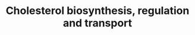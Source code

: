 ---
authors:
- Jjon29
- Khanspers
- DeSl
- MaintBot
description: 'Cholesterol is an animal sterol that can be found in its free or storage
  form in plasma, or within body tissues such as the liver, spinal cord and brain.
  (1) The storage form of cholesterol, known as cholesteryl ester, is formed through
  an ester bond between a fatty acid carboxylate group and the hydroxyl group of cholesterol.
  (1)   Cholesterol is essential for the maintenance of stability within animal cell
  membranes and acts as a precursor for the biosynthesis of Vitamin D and bile acids.
  (3) It is also necessary for the synthesis of pregnenolone, which in turn, is a
  precursor for all steroid hormones- including glucocorticoids, estrogens, progesterones,  androgens
  and aldosterone. (3) Another key role of cholesterol is within neuronal physiology;
  it is essential for synapse and dendrite development, and forms a major component
  of myelin. (4)            Biosynthesis and regulation   Given the essentiality of
  cholesterol in the body, all cells are capable of its biosynthesis from acetyl-CoA
  via a complex, multistep process occurring in the endoplasmic reticulum and cytosolic
  compartments. (1) Generally, over half the cholesterol in the body (approximately
  700 mg/d) arises thorough this endogenous biosynthesis, with 20% of this cholesterol
  being synthesised in the liver and intestine. (1) The remainder is sourced from
  the consumption of animal-derived foods in the diet. (1) Regulation cholesterol
  biosynthesis relies on cholesterol levels within the cell. (6)  Maintaining cellular
  lipid homeostasis is critical for cell survival and homeostatic disturbances may
  lead to disease. (7)  - Membrane bound transcription factors SREBPs (sterol regulatory
  element binding proteins) regulate de novo cholesterol synthesis. Two genes in the
  human genome encode 3 SREBP isoforms: SREBP-1a, SREBP 1c/ADD1 and SREBP-2. (6) Activation
  of SREBPs and thus the biosynthesis of cholesterol is mediated by SCAP (SREBP cleavage
  activating protein), which acts as a cholesterol sensor in the cell. (6)   - In
  cholesterol-replete cells, SREBP is bound to SCAP, forming the SREBP-SCAP complex.
  (6) The complex is bound to Insig, a resident protein on the endoplasmic reticulum
  whose expression is induced by insulin. (6) Through this sequestration of the SREBP-SCAP
  complex to the endoplasmic reticulum, cholesterol biosynthesis is inhibited. (6)  -
  When SCAP senses depleted cholesterol levels within the cell, the SCAP-SREBP complex
  dissociates from Insig, and moves towards the Golgi apparatus. (6) Two proteolytic
  cleavage events, mediated by site 1 (S1P) and site 2 (S2P) proteases that are activated
  by SCAP in low-cholesterol environments, enable the the release of SREBP from the
  membrane. (6)  - Released SREBP travels to the nucleus and binds to sterol regulatory
  element (SRE) sequences in target gene promotor regions to stimulate their transcription.
  (6) Target genes include low-density lipoprotein (LDL) receptor and HMG-CoA reductase.
  (6) The former plays a key role in scavenging low-density lipoproteins (primary
  cholesterol carriers) in the blood, while the latter is necessary for endogenous
  cholesterol synthesis. (6) At the synthesis level, HMG-CoA may also inhibit cholesterol
  production if the sterol-sensing domain of the enzyme detects cholesterol levels
  to be high. (6) This is mediated by the sterol-regulated binding of HMG-CoA to Insig,
  which promotes the enzyme''s ubiquitylation and proteosomal degredation. (6)            Transport   Cholesterol,
  predominately in its esterified form, is transported between tissues in lipoproteins.
  (1) Lipoproteins facilitate the transport of cholesterol and cholesteryl esters
  via emulsification; i.e. the spherical lipoprotein unit contains a nonpolar core
  of cholesteryl esters and triglycerides, surrounded by an amphiphathic layer of
  phospholipids, apoproteins and small amounts of non-esterified cholesterol. (7)   Different
  types of lipoproteins are classified according to their increasing levels of density.
  (botham) These include chylomicrons, very-low-density lipoprotein (VLDL), intermediate
  density lipoprotein (IDL), low density lipoprotein (LDL) and high density lipoprotein
  (HDL). (7) One or more apolipoproteins (known as Apo A, Apo B, Apo C etc.) are present
  in each lipoprotein, and contribute to the differentiation, structure and enzymatic
  activity of the various lipoproteins. (botham) Apolipoproteins also act as ligands
  for the binding of lipoproteins to tissue lipoprotein receptors, which facilitates
  the uptake of lipids by cells. (1)  Dietary cholesterol and other lipids, including
  free fatty acids and triglycerides, are packaged in chylomicrons for transport out
  of the intestine. (7) Ultimately, triglycerides are transferred to muscle and adipose
  tissue, and this is followed by the transfer of cholesterol to the liver via chylomicron
  remnants. (7) Chylomicron remnants, high in cholesteryl esters, are formed following
  the removal of the lipoproteinÃ¢â‚¬â„¢s triglyceride core. (7) The uptake of chylomicron
  remnants by the liver is facilitated by the binding of Apo E to specific receptors
  located only on hepatic cells. (7) In the liver, chylomicron remnants are catabolised
  by lysosomes, leading to the liberation of cholesterol; this cholesterol may either
  be excreted from the body via bile acids, or incorporated into VLDL for transport
  alongside biosynthesised cholesterol to peripheral tissues. (7) In the circulation,
  VLDL is eventually converted into remnant VLDL particles, then into LDL particles,
  which are cholesterol rich and contain approximately 75% of all plasma cholesterol.
  (7) It is LDL particles that ultimately bind to specific LDL tissue receptors to
  provide a supply of cholesterol to peripheral tissues. (6) Such tissues include
  the adrenal glands, skeletal muscle, lymphocytes, gonads and kidneys. (6)'
last-edited: 2019-08-16
organisms:
- Homo sapiens
redirect_from:
- /index.php/Pathway:WP4281
- /instance/WP4281
schema-jsonld:
- '@context': https://schema.org/
  '@id': https://wikipathways.github.io/pathways/WP4281.html
  '@type': Dataset
  creator:
    '@type': Organization
    name: WikiPathways
  description: 'Cholesterol is an animal sterol that can be found in its free or storage
    form in plasma, or within body tissues such as the liver, spinal cord and brain.
    (1) The storage form of cholesterol, known as cholesteryl ester, is formed through
    an ester bond between a fatty acid carboxylate group and the hydroxyl group of
    cholesterol. (1)   Cholesterol is essential for the maintenance of stability within
    animal cell membranes and acts as a precursor for the biosynthesis of Vitamin
    D and bile acids. (3) It is also necessary for the synthesis of pregnenolone,
    which in turn, is a precursor for all steroid hormones- including glucocorticoids,
    estrogens, progesterones,  androgens and aldosterone. (3) Another key role of
    cholesterol is within neuronal physiology; it is essential for synapse and dendrite
    development, and forms a major component of myelin. (4)            Biosynthesis
    and regulation   Given the essentiality of cholesterol in the body, all cells
    are capable of its biosynthesis from acetyl-CoA via a complex, multistep process
    occurring in the endoplasmic reticulum and cytosolic compartments. (1) Generally,
    over half the cholesterol in the body (approximately 700 mg/d) arises thorough
    this endogenous biosynthesis, with 20% of this cholesterol being synthesised in
    the liver and intestine. (1) The remainder is sourced from the consumption of
    animal-derived foods in the diet. (1) Regulation cholesterol biosynthesis relies
    on cholesterol levels within the cell. (6)  Maintaining cellular lipid homeostasis
    is critical for cell survival and homeostatic disturbances may lead to disease.
    (7)  - Membrane bound transcription factors SREBPs (sterol regulatory element
    binding proteins) regulate de novo cholesterol synthesis. Two genes in the human
    genome encode 3 SREBP isoforms: SREBP-1a, SREBP 1c/ADD1 and SREBP-2. (6) Activation
    of SREBPs and thus the biosynthesis of cholesterol is mediated by SCAP (SREBP
    cleavage activating protein), which acts as a cholesterol sensor in the cell.
    (6)   - In cholesterol-replete cells, SREBP is bound to SCAP, forming the SREBP-SCAP
    complex. (6) The complex is bound to Insig, a resident protein on the endoplasmic
    reticulum whose expression is induced by insulin. (6) Through this sequestration
    of the SREBP-SCAP complex to the endoplasmic reticulum, cholesterol biosynthesis
    is inhibited. (6)  - When SCAP senses depleted cholesterol levels within the cell,
    the SCAP-SREBP complex dissociates from Insig, and moves towards the Golgi apparatus.
    (6) Two proteolytic cleavage events, mediated by site 1 (S1P) and site 2 (S2P)
    proteases that are activated by SCAP in low-cholesterol environments, enable the
    the release of SREBP from the membrane. (6)  - Released SREBP travels to the nucleus
    and binds to sterol regulatory element (SRE) sequences in target gene promotor
    regions to stimulate their transcription. (6) Target genes include low-density
    lipoprotein (LDL) receptor and HMG-CoA reductase. (6) The former plays a key role
    in scavenging low-density lipoproteins (primary cholesterol carriers) in the blood,
    while the latter is necessary for endogenous cholesterol synthesis. (6) At the
    synthesis level, HMG-CoA may also inhibit cholesterol production if the sterol-sensing
    domain of the enzyme detects cholesterol levels to be high. (6) This is mediated
    by the sterol-regulated binding of HMG-CoA to Insig, which promotes the enzyme''s
    ubiquitylation and proteosomal degredation. (6)            Transport   Cholesterol,
    predominately in its esterified form, is transported between tissues in lipoproteins.
    (1) Lipoproteins facilitate the transport of cholesterol and cholesteryl esters
    via emulsification; i.e. the spherical lipoprotein unit contains a nonpolar core
    of cholesteryl esters and triglycerides, surrounded by an amphiphathic layer of
    phospholipids, apoproteins and small amounts of non-esterified cholesterol. (7)   Different
    types of lipoproteins are classified according to their increasing levels of density.
    (botham) These include chylomicrons, very-low-density lipoprotein (VLDL), intermediate
    density lipoprotein (IDL), low density lipoprotein (LDL) and high density lipoprotein
    (HDL). (7) One or more apolipoproteins (known as Apo A, Apo B, Apo C etc.) are
    present in each lipoprotein, and contribute to the differentiation, structure
    and enzymatic activity of the various lipoproteins. (botham) Apolipoproteins also
    act as ligands for the binding of lipoproteins to tissue lipoprotein receptors,
    which facilitates the uptake of lipids by cells. (1)  Dietary cholesterol and
    other lipids, including free fatty acids and triglycerides, are packaged in chylomicrons
    for transport out of the intestine. (7) Ultimately, triglycerides are transferred
    to muscle and adipose tissue, and this is followed by the transfer of cholesterol
    to the liver via chylomicron remnants. (7) Chylomicron remnants, high in cholesteryl
    esters, are formed following the removal of the lipoproteinÃ¢â‚¬â„¢s triglyceride
    core. (7) The uptake of chylomicron remnants by the liver is facilitated by the
    binding of Apo E to specific receptors located only on hepatic cells. (7) In the
    liver, chylomicron remnants are catabolised by lysosomes, leading to the liberation
    of cholesterol; this cholesterol may either be excreted from the body via bile
    acids, or incorporated into VLDL for transport alongside biosynthesised cholesterol
    to peripheral tissues. (7) In the circulation, VLDL is eventually converted into
    remnant VLDL particles, then into LDL particles, which are cholesterol rich and
    contain approximately 75% of all plasma cholesterol. (7) It is LDL particles that
    ultimately bind to specific LDL tissue receptors to provide a supply of cholesterol
    to peripheral tissues. (6) Such tissues include the adrenal glands, skeletal muscle,
    lymphocytes, gonads and kidneys. (6)'
  keywords:
  - ''
  - Acetyl-CoA acetyltransferase 2
  - Mevalonate kinase
  - Geranyl pyrophosphate
  - SQLE
  - Acetoacetyl-CoA
  - Dimethylallylpyrophosphate
  - Farnesyl diphosphate synthase
  - Isopentenyl-diphosphate Delta-isomerase 1
  - Mevalonic acid
  - DHCR7
  - Farnesyl pyrophosphate
  - Melanovate diphosphate dicarboxylase
  - CoA synthase 1
  - Acetyl-CoA
  - Cholesterol
  - Phosphomevalonate kinase
  - Isopentenyl pyrophosphate
  - Lanosterol
  - LSS
  - Squalene
  - 7-Dehydrocholesterol
  - FDFT1
  - 'CoA reductase '
  - 'Geranylgeranyl diphosphate synthase '
  - Hydroxy-3-methylglutaryl-
  - Hydroxylmethylglutaryl-CoA
  license: CC0
  name: Cholesterol biosynthesis, regulation and transport
seo: CreativeWork
title: Cholesterol biosynthesis, regulation and transport
wpid: WP4281
---